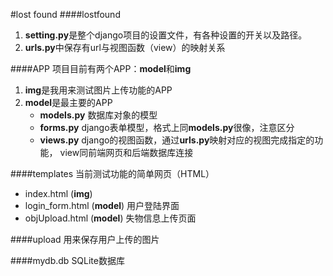 #lost found
####lostfound
1. **setting.py**是整个django项目的设置文件，有各种设置的开关以及路径。
2. **urls.py**中保存有url与视图函数（view）的映射关系
   
####APP
项目目前有两个APP：**model**和**img**
1. **img**是我用来测试图片上传功能的APP
2. **model**是最主要的APP
    - **models.py** 数据库对象的模型
    - **forms.py**  django表单模型，格式上同**models.py**很像，注意区分
    - **views.py** django的视图函数，通过**urls.py**映射对应的视图完成指定的功能，
    view同前端网页和后端数据库连接
    
####templates
当前测试功能的简单网页（HTML）
- index.html (**img**)
- login_form.html (**model**) 用户登陆界面
- objUpload.html (**model**) 失物信息上传页面

####upload
用来保存用户上传的图片

####mydb.db
SQLite数据库

    

